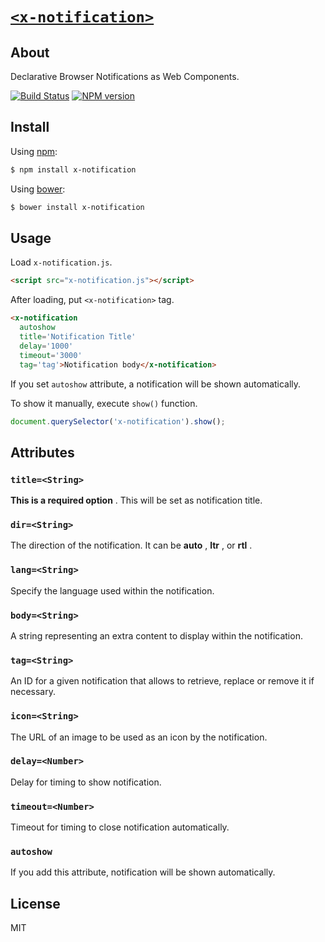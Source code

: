 # [`<x-notification>`](http://1000ch.github.io/x-notification)

## About

Declarative Browser Notifications as Web Components.

[![Build Status](https://travis-ci.org/1000ch/x-notification.svg?branch=master)](https://travis-ci.org/1000ch/x-notification)
[![NPM version](https://badge.fury.io/js/x-notification.svg)](http://badge.fury.io/js/x-notification)

## Install

Using [npm](https://www.npmjs.org/package/x-notification):

```sh
$ npm install x-notification
```

Using [bower](http://bower.io/search/?q=x-notification):

```sh
$ bower install x-notification
```

## Usage

Load `x-notification.js`.

```html
<script src="x-notification.js"></script>
```

After loading, put `<x-notification>` tag.

```html
<x-notification
  autoshow
  title='Notification Title'
  delay='1000'
  timeout='3000'
  tag='tag'>Notification body</x-notification>
```

If you set `autoshow` attribute, a notification will be shown automatically.

To show it manually, execute `show()` function.

```js
document.querySelector('x-notification').show();
```

## Attributes

### `title=<String>`

**This is a required option** . This will be set as notification title.

### `dir=<String>`

The direction of the notification.
It can be **auto** , **ltr** , or **rtl** .

### `lang=<String>`

Specify the language used within the notification.

### `body=<String>`

A string representing an extra content to display within the notification.

### `tag=<String>`

An ID for a given notification that allows to retrieve, replace or remove it if necessary.

### `icon=<String>`

The URL of an image to be used as an icon by the notification.

### `delay=<Number>`

Delay for timing to show notification.

### `timeout=<Number>`

Timeout for timing to close notification automatically.

### `autoshow`

If you add this attribute, notification will be shown automatically.

## License

MIT

